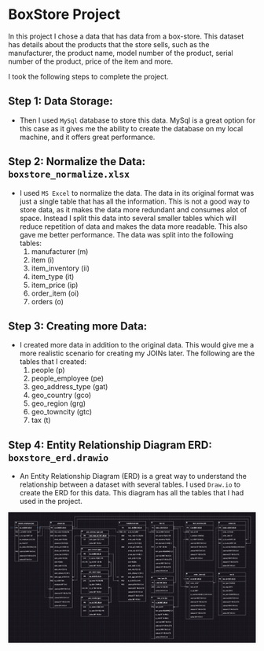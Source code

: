 # BoxStore Project

In this project I chose a data that has data from a box-store. This dataset has details about the products that the store sells, such as the manufacturer, the product name, model number of the product, serial number of the product, price of the item and more.

I took the following steps to complete the project. 
## Step 1: Data Storage:
* Then I used `MySql` database to store this data. MySql is a great option for this case as it gives me the ability to create the database on my local machine, and it offers great performance. 

## Step 2: Normalize the Data: `boxstore_normalize.xlsx`
* I used `MS Excel` to normalize the data. The data in its original format was just a single table that has all the information. This is not a good way to store data, as it makes the data more redundant and consumes alot of space. Instead I split this data into several smaller tables which will reduce repetition of data and makes the data more readable. This also gave me better performance. The data was split into the following tables:
    1. manufacturer (m)
    2. item (i)
    3. item_inventory (ii)
    4. item_type (it)
    5. item_price (ip)
    6. order_item (oi)
    7. orders (o)

## Step 3: Creating more Data:
* I created more data in addition to  the original data. This would give me a more realistic scenario for creating my JOINs later. The following are the tables that I created:
    1. people (p)
    2. people_employee (pe)
    3. geo_address_type (gat)
    4. geo_country (gco)
    5. geo_region (grg)
    6. geo_towncity (gtc)
    7. tax (t)

## Step 4: Entity Relationship Diagram ERD: `boxstore_erd.drawio`
* An Entity Relationship Diagram (ERD) is a great way to understand the relationship between a dataset with several tables. I used `Draw.io` to create the ERD for this data. This diagram has all the tables that I had used in the project. 

![alt text](./image/erd.png)